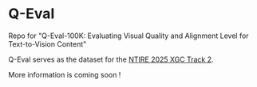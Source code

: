 # Q-Eval
Repo for "Q-Eval-100K: Evaluating Visual Quality and Alignment Level for Text-to-Vision Content"

Q-Eval serves as the dataset for the [NTIRE 2025 XGC Track 2](https://codalab.lisn.upsaclay.fr/competitions/21485).

More information is coming soon !
